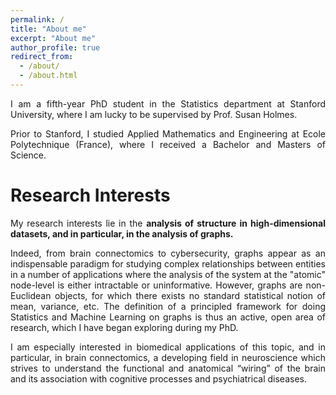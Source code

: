 ```yaml
---
permalink: /
title: "About me"
excerpt: "About me"
author_profile: true
redirect_from: 
  - /about/
  - /about.html
---
```




<div style="text-align: justify"> 
I am a fifth-year PhD student in the Statistics department at Stanford University, where I am lucky to be supervised by Prof. Susan Holmes.
 

Prior to Stanford, I studied Applied Mathematics and Engineering at Ecole Polytechnique (France), where I received a Bachelor and Masters of Science. 
</div>

Research Interests
======
<div style="text-align: justify"> 
My research interests lie in the <b> analysis of structure in high-dimensional datasets, and in particular, in the analysis of graphs. </b>


Indeed, from brain connectomics to cybersecurity, graphs appear as an indispensable paradigm for studying complex relationships between entities in a number of applications 
where the analysis of the system at the "atomic" node-level is either intractable or uninformative.
 However, graphs are non-Euclidean objects, for which there exists no standard statistical notion of mean, variance, etc.
 The definition of a principled framework for doing Statistics and Machine Learning on graphs is thus an active,
  open area of research, which I have began exploring during my PhD.
  
  
  I am especially interested in biomedical applications of this topic, and in particular, in brain connectomics, a developing field in neuroscience
  which strives to understand the functional and anatomical “wiring” of the brain and its association with cognitive processes
and psychiatrical diseases. 
</div>